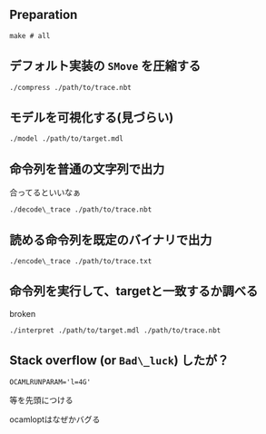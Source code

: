 
## Preparation

```
make # all
```

## デフォルト実装の `SMove` を圧縮する

```
./compress ./path/to/trace.nbt
```

## モデルを可視化する(見づらい)

```
./model ./path/to/target.mdl
```

## 命令列を普通の文字列で出力

合ってるといいなぁ

```
./decode\_trace ./path/to/trace.nbt
```

## 読める命令列を既定のバイナリで出力

```
./encode\_trace ./path/to/trace.txt
```


## 命令列を実行して、targetと一致するか調べる

broken

```
./interpret ./path/to/target.mdl ./path/to/trace.nbt
```

## Stack overflow (or `Bad\_luck`) したが？

```
OCAMLRUNPARAM='l=4G'
```

等を先頭につける

ocamloptはなぜかバグる
